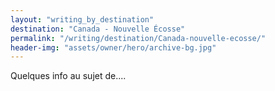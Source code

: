 ```yaml
---
layout: "writing_by_destination"
destination: "Canada - Nouvelle Écosse"
permalink: "/writing/destination/Canada-nouvelle-ecosse/"
header-img: "assets/owner/hero/archive-bg.jpg"
---
```


Quelques info au sujet de....